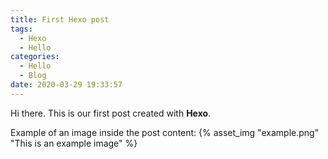 ```yaml
---
title: First Hexo post
tags:
  - Hexo
  - Hello
categories:
  - Hello
  - Blog
date: 2020-03-29 19:33:57
---
```


Hi there.
This is our first post created with **Hexo**.

Example of an image inside the post content:
{% asset_img "example.png" "This is an example image" %}
